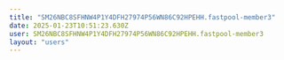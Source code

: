 ```yaml
---
title: "SM26NBC8SFHNW4P1Y4DFH27974P56WN86C92HPEHH.fastpool-member3"
date: 2025-01-23T10:51:23.630Z
user: SM26NBC8SFHNW4P1Y4DFH27974P56WN86C92HPEHH.fastpool-member3
layout: "users"
---
```

    